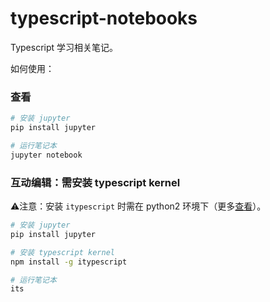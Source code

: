 # typescript-notebooks

Typescript 学习相关笔记。

如何使用：

### 查看

```bash
# 安装 jupyter
pip install jupyter

# 运行笔记本
jupyter notebook
```

### 互动编辑：需安装 typescript kernel

⚠️注意：安装 `itypescript` 时需在 python2 环境下（更多[查看](https://github.com/nearbydelta/itypescript)）。

```bash
# 安装 jupyter
pip install jupyter

# 安装 typescript kernel
npm install -g itypescript

# 运行笔记本
its
```

